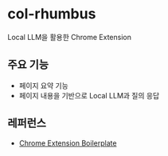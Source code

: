 # col-rhumbus
Local LLM을 활용한 Chrome Extension

## 주요 기능
* 페이지 요약 기능
* 페이지 내용을 기반으로 Local LLM과 질의 응답


## 레퍼런스
* [Chrome Extension Boilerplate](https://github.com/Jonghakseo/chrome-extension-boilerplate-react-vite)